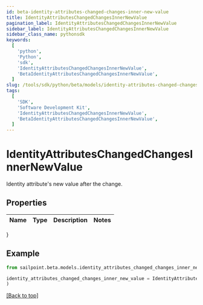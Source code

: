 ```yaml
---
id: beta-identity-attributes-changed-changes-inner-new-value
title: IdentityAttributesChangedChangesInnerNewValue
pagination_label: IdentityAttributesChangedChangesInnerNewValue
sidebar_label: IdentityAttributesChangedChangesInnerNewValue
sidebar_class_name: pythonsdk
keywords:
  [
    'python',
    'Python',
    'sdk',
    'IdentityAttributesChangedChangesInnerNewValue',
    'BetaIdentityAttributesChangedChangesInnerNewValue',
  ]
slug: /tools/sdk/python/beta/models/identity-attributes-changed-changes-inner-new-value
tags:
  [
    'SDK',
    'Software Development Kit',
    'IdentityAttributesChangedChangesInnerNewValue',
    'BetaIdentityAttributesChangedChangesInnerNewValue',
  ]
---
```


# IdentityAttributesChangedChangesInnerNewValue

Identity attribute's new value after the change.

## Properties

| Name | Type | Description | Notes |
| ---- | ---- | ----------- | ----- |

}

## Example

```python
from sailpoint.beta.models.identity_attributes_changed_changes_inner_new_value import IdentityAttributesChangedChangesInnerNewValue

identity_attributes_changed_changes_inner_new_value = IdentityAttributesChangedChangesInnerNewValue(
)

```

[[Back to top]](#)
